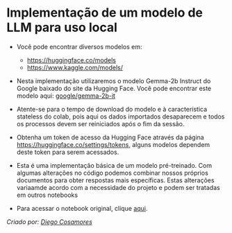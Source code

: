 
# **Implementação de um modelo de LLM para uso local**

- Você pode encontrar diversos modelos em:
  -  https://huggingface.co/models
  - https://www.kaggle.com/models/


- Nesta implementação utilizaremos o modelo Gemma-2b Instruct do Google baixado do site da Hugging Face. Você pode encontrar este modelo aqui: [google/gemma-2b-it](https://huggingface.co/google/gemma-2b-it)

- Atente-se para o tempo de download do modelo e à característica stateless do colab, pois aqui os dados importados desaparecem e todos os processos devem ser reiniciados após o fim da sessão.

- Obtenha um token de acesso da Hugging Face através da página https://huggingface.co/settings/tokens, alguns modelos dependem deste token para serem acessados.

- Esta é uma implementação básica de um modelo pré-treinado. Com algumas alterações no código podemos combinar nossos próprios documentos para obter respostas mais específicas. Estas alterações variaamde acordo com a necessidade do projeto e podem ser tratadas em outros notebooks

- Para acessar o notebook original, clique [aqui](https://colab.research.google.com/drive/1c_N3Uk8-tlt9rrsJ55C9dPHe99dwjZou?usp=sharing).


*Criado por: [Diego Cosamores](https://cosamores.com)*

